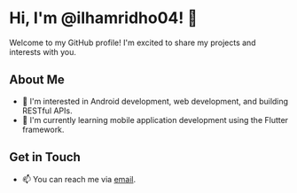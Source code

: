# Hi, I'm @ilhamridho04! 👋

Welcome to my GitHub profile! I'm excited to share my projects and interests with you.

## About Me
- 👀 I'm interested in Android development, web development, and building RESTful APIs.
- 🌱 I'm currently learning mobile application development using the Flutter framework.

## Get in Touch
- 📫 You can reach me via [email](mailto:ilhamridho.ir@gmail.com).

<!---
ilhamridho04/ilhamridho04 is a ✨ special ✨ repository because its `README.md` (this file) appears on your GitHub profile.
You can click the Preview link to take a look at your changes.
--->
